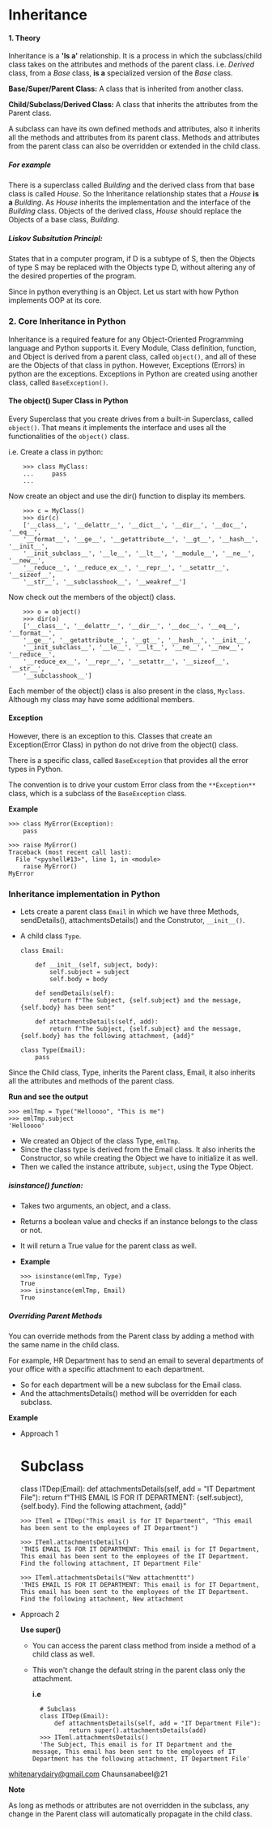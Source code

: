 # Inheritance

#### 1. Theory

  Inheritance is a **'Is a'** relationship. It is a process in which the subclass/child class takes on the attributes and methods of the parent class. i.e. *Derived* class, from a *Base* class, **is a** specialized version of the *Base* class.

**Base/Super/Parent Class:** A class that is inherited from another class.

**Child/Subclass/Derived Class:** A class that inherits the attributes from the Parent class.


  A subclass can have its own defined methods and attributes, also it inherits all the methods and attributes from its parent class. Methods and attributes from the parent class can also be overridden or extended in the child class.

##### For example

There is a superclass called *Building* and the derived class from that base class is called *House*. So the Inheritance relationship states that a *House* **is a** *Building*. As *House* inherits the implementation and the interface of the *Building* class. Objects of the derived class, *House* should replace the Objects of a base class, *Building*.

##### Liskov Subsitution Principl:
  States that in a computer program, if D is a subtype of S, then the Objects of type S may be replaced with the Objects type D, without altering any of the desired properties of the program.

Since in python everything is an Object. Let us start with how Python implements OOP at its core.

### 2. Core Inheritance in Python

Inheritance is a required feature for any Object-Oriented Programming language and Python supports it. Every Module, Class definition, function, and Object is derived from a parent class, called `object()`, and all of these are the Objects of that class in python. However, Exceptions (Errors) in python are the exceptions. Exceptions in Python are created using another class, called `BaseException()`.

  #### The object() Super Class in Python
  Every Superclass that you create drives from a built-in Superclass, called `object()`. That means it implements the interface and uses all the functionalities of the `object()` class.

  i.e. Create a class in python:

        >>> class MyClass:
        ...     pass
        ...

  Now create an object and use the dir() function to display its members.

        >>> c = MyClass()
        >>> dir(c)
        ['__class__', '__delattr__', '__dict__', '__dir__', '__doc__', '__eq__',
        '__format__', '__ge__', '__getattribute__', '__gt__', '__hash__', '__init__',
        '__init_subclass__', '__le__', '__lt__', '__module__', '__ne__', '__new__',
        '__reduce__', '__reduce_ex__', '__repr__', '__setattr__', '__sizeof__',
        '__str__', '__subclasshook__', '__weakref__']

  Now check out the members of the object() class.

        >>> o = object()
        >>> dir(o)
        ['__class__', '__delattr__', '__dir__', '__doc__', '__eq__', '__format__',
        '__ge__', '__getattribute__', '__gt__', '__hash__', '__init__',
        '__init_subclass__', '__le__', '__lt__', '__ne__', '__new__', '__reduce__',
        '__reduce_ex__', '__repr__', '__setattr__', '__sizeof__', '__str__',
        '__subclasshook__']

Each member of the object() class is also present in the class, `Myclass`. Although my class may have some additional members.


#### Exception
However, there is an exception to this. Classes that create an Exception(Error Class) in python do not drive from the object() class.

There is a specific class, called `BaseException` that provides all the error types in Python.

The convention is to drive your custom Error class from the `**Exception**` class, which is a subclass of the `BaseException` class.

  **Example**

    >>> class MyError(Exception):
    	pass

    >>> raise MyError()
    Traceback (most recent call last):
      File "<pyshell#13>", line 1, in <module>
        raise MyError()
    MyError


### Inheritance implementation in Python

- Lets create a parent class `Email` in which we have three Methods, sendDetails(), attachmentsDetails() and the Construtor, `__init__()`.
- A child class `Type`.

      class Email:

          def __init__(self, subject, body):
              self.subject = subject
              self.body = body

          def sendDetails(self):
              return f"The Subject, {self.subject} and the message, {self.body} has been sent"

          def attachmentsDetails(self, add):
              return f"The Subject, {self.subject} and the message, {self.body} has the following attachment, {add}"

      class Type(Email):
          pass


Since the Child class, Type, inherits the Parent class, Email, it also inherits all the attributes and methods of the parent class.

**Run and see the output**

    >>> emlTmp = Type("Helloooo", "This is me")
    >>> emlTmp.subject
    'Helloooo'

  - We created an Object of the class Type, `emlTmp`.
  - Since the class type is derived from the Email class. It also inherits the Constructor, so while creating the Object we have to initialize it as well.
  - Then we called the instance attribute, `subject`, using the Type Object.

##### isinstance() function:
- Takes two arguments, an object, and a class.
- Returns a boolean value and checks if an instance belongs to the class or not.
- It will return a True value for the parent class as well.
- **Example**

      >>> isinstance(emlTmp, Type)
      True
      >>> isinstance(emlTmp, Email)
      True

##### Overriding Parent Methods

You can override methods from the Parent class by adding a method with the same name in the child class.

For example, HR Department has to send an email to several departments of your office with a specific attachment to each department.

- So for each department will be a new subclass for the Email class.
- And the attachmentsDetails() method will be overridden for each subclass.

**Example**

- Approach 1

    # Subclass
    class ITDep(Email):
        def attachmentsDetails(self, add = "IT Department File"):
            return f"THIS EMAIL IS FOR IT DEPARTMENT: {self.subject}, {self.body}. Find the following attachment, {add}"

      >>> ITeml = ITDep("This email is for IT Department", "This email has been sent to the employees of IT Department")

      >>> ITeml.attachmentsDetails()
      'THIS EMAIL IS FOR IT DEPARTMENT: This email is for IT Department, This email has been sent to the employees of the IT Department. Find the following attachment, IT Department File'

      >>> ITeml.attachmentsDetails("New attachmenttt")
      'THIS EMAIL IS FOR IT DEPARTMENT: This email is for IT Department, This email has been sent to the employees of the IT Department. Find the following attachment, New attachment

- Approach 2

  **Use super()**

  - You can access the parent class method from inside a method of a child class as well.
  - This won't change the default string in the parent class only the attachment.

    **i.e**

          # Subclass
          class ITDep(Email):
              def attachmentsDetails(self, add = "IT Department File"):
                  return super().attachmentsDetails(add)
          >>> ITeml.attachmentsDetails()
          'The Subject, This email is for IT Department and the message, This email has been sent to the employees of IT Department has the following attachment, IT Department File'

whitenarydairy@gmail.com
Chaunsanabeel@21

**Note**

As long as methods or attributes are not overridden in the subclass, any change in the Parent class will automatically propagate in the child class.
